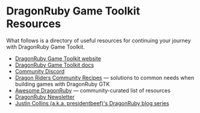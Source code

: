 # DragonRuby Game Toolkit Resources

What follows is a directory of useful resources for continuing your journey with DragonRuby Game Toolkit.

- [DragonRuby Game Toolkit website](https://dragonruby.org/toolkit/game)
- [DragonRuby Game Toolkit docs](https://docs.dragonruby.org)
- [Community Discord](https://discord.dragonruby.org)
- [Dragon Riders Community Recipes](https://www.dragonriders.community/recipes) — solutions to common needs when building games with DragonRuby GTK
- [Awesome DragonRuby](https://www.dragonriders.community/awesome-dragonruby/) — community-curated list of resources
- [DragonRuby Newsletter](https://dragonrubydispatch.com/)
- [Justin Collins (a.k.a. presidentbeef)'s DragonRuby blog series](https://dev.to/presidentbeef/api-levels-in-dragonruby-game-toolkit-4jb4)
